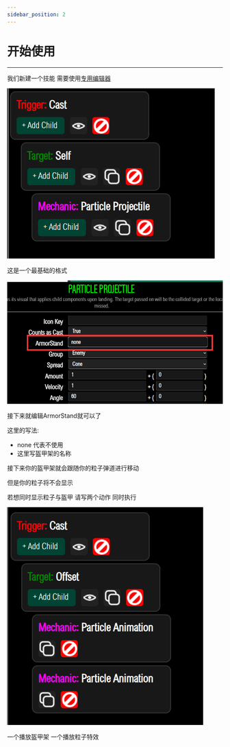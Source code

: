 ```yaml
---
sidebar_position: 2
---
```


# 开始使用

****

我们新建一个技能 需要使用[专用编辑器](https://fxrayhughes.github.io/ProSkillAPI/)

![img_1.png](img_1.png)

这是一个最基础的格式

![img_2.png](img_2.png)

接下来就编辑ArmorStand就可以了

这里的写法: 

+ none 代表不使用
+ 这里写盔甲架的名称

接下来你的盔甲架就会跟随你的粒子弹道进行移动

但是你的粒子将不会显示

若想同时显示粒子与盔甲 请写两个动作 同时执行

![img_3.png](img_3.png)

一个播放盔甲架 一个播放粒子特效